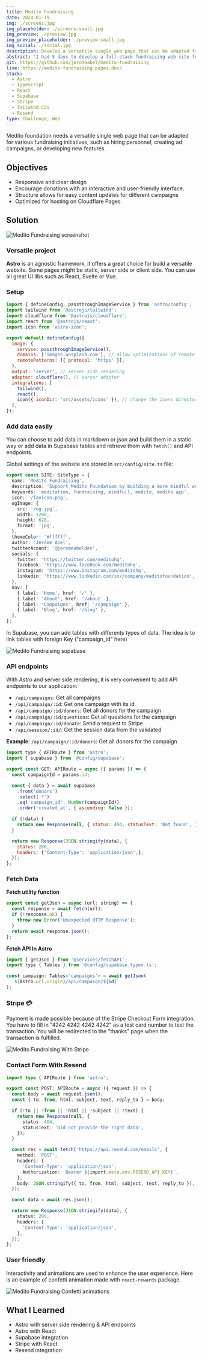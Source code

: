```yaml
---
title: Medito Fundraising
date: 2024-01-19
img: ./screens.jpg
img_placeholder: ./screens-small.jpg
img_preview: ./preview.jpg
img_preview_placeholder: ./preview-small.jpg
img_social: ./social.jpg
description: Develop a versatile single web page that can be adapted for various fundraising initiatives, such as hiring personnel, creating ad campaigns, or developing new features.
abstract: 'I had 5 days to develop a full-stack fundraising web site for the Medito foundation. Medito foundation is a nonprofit dedicated to improving mental wellbeing and helping people cope better with depression, stress, anxiety, and any other negative states of mind.'
git: https://github.com/jeromeabel/medito-fundraising
live: https://medito-fundraising.pages.dev/
stack:
  - Astro
  - TypeScript
  - React
  - Supabase
  - Stripe
  - Tailwind CSS
  - Resend
type: Challenge, Web
---
```


Medito foundation needs a versatile single web page that can be adapted for various fundraising initiatives, such as hiring personnel, creating ad campaigns, or developing new features.

## Objectives

- Responsive and clear design
- Encourage donations with an interactive and user-friendly interface.
- Structure allows for easy content updates for different campaigns
- Optimized for hosting on Cloudflare Pages

## Solution

![Medito Fundraising screenshot](./screen.jpg)

### Versatile project

**Astro** is an agnostic framework, it offers a great choice for build a versatile website. Some pages might be static, server side or client side. You can use all great UI libs such as React, Svelte or Vue.

### Setup

```js
import { defineConfig, passthroughImageService } from 'astro/config';
import tailwind from '@astrojs/tailwind';
import cloudflare from '@astrojs/cloudflare';
import react from '@astrojs/react';
import icon from 'astro-icon';

export default defineConfig({
  image: {
    service: passthroughImageService(),
    domains: ['images.unsplash.com'], // allow optimizations of remote images
    remotePatterns: [{ protocol: 'https' }],
  },
  output: 'server', // server side rendering
  adapter: cloudflare(), // server adapter
  integrations: [
    tailwind(),
    react(),
    icon({ iconDir: 'src/assets/icons' }), // change the icons directory
  ],
});
```

### Add data easily

You can choose to add data in markdown or json and build them in a static way or add data in Supabase tables and retrieve them with `fetch()` and API endpoints.

Global settings of the website are stored in `src/config/site.ts` file:

```ts
export const SITE: SiteType = {
  name: 'Medito Fundraising',
  description: 'Support Medito Foundation by building a more mindful world',
  keywords: 'meditation, fundraising, mindfull, medito, medito app',
  icon: '/favicon.png',
  ogImage: {
    src: '/og.jpg',
    width: 1200,
    height: 628,
    format: 'jpg',
  },
  themeColor: '#ffffff',
  author: 'Jérôme Abel',
  twitterAcount: '@jeromeabeldev',
  socials: {
    twitter: 'https://twitter.com/meditohq',
    facebook: 'https://www.facebook.com/meditohq',
    instagram: 'https://www.instagram.com/meditohq',
    linkedin: 'https://www.linkedin.com/in//company/meditofoundation',
  },
  nav: [
    { label: 'Home', href: '/' },
    { label: 'About', href: '/about' },
    { label: 'Campaigns', href: '/campaign' },
    { label: 'Blog', href: '/blog' },
  ],
};
```

In Supabase, you can add tables with differents types of data. The idea is to link tables with foreign Key ("campaign_id" here)

![Medito Fundraising supabase](./supabase.png)

### API endpoints

With Astro and server side rendering, it is very convenient to add API endpoints to our application:

- `/api/campaigns`: Get all campaigns
- `/api/campaign/:id`: Get one campaign with its id
- `/api/campaign/:id/donors`: Get all donors for the campaign
- `/api/campaign/:id/questions`: Get all questions for the campaign
- `/api/campaign/:id/donate`: Send a request to Stripe
- `/api/session/:id/`: Get the session data from the validated

**Example**: `/api/campaign/:id/donors`: Get all donors for the campaign

```js
import type { APIRoute } from 'astro';
import { supabase } from '@config/supabase';

export const GET: APIRoute = async ({ params }) => {
  const campaignId = params.id;

  const { data } = await supabase
    .from('donors')
    .select('*')
    .eq('campaign_id', Number(campaignId))
    .order('created_at', { ascending: false });

  if (!data) {
    return new Response(null, { status: 404, statusText: 'Not found', });
  }

  return new Response(JSON.stringify(data), {
    status: 200,
    headers: {'Content-Type': 'application/json',},
  });
};
```

### Fetch Data

**Fetch utility function**

```js
export const getJson = async (url: string) => {
  const response = await fetch(url);
  if (!response.ok) {
    throw new Error('Unexpected HTTP Response');
  }
  return await response.json();
};
```

**Fetch API In Astro**

```js
import { getJson } from '@services/fetchAPI';
import type { Tables } from '@config/supabase.types.ts';

const campaign: Tables<'campaigns'> = await getJson(
  `${Astro.url.origin}/api/campaign/${id}`
);
```

### Stripe 💳

Payment is made possible because of the Stripe Checkout Form integration. You have to fill in "4242 4242 4242 4242" as a test card number to test the transaction. You will be redirected to the "thanks" page when the transaction is fulfilled.

![Medito Fundraising With Stripe](./stripe.jpg)

### Contact Form With Resend

```ts
import type { APIRoute } from 'astro';

export const POST: APIRoute = async ({ request }) => {
  const body = await request.json();
  const { to, from, html, subject, text, reply_to } = body;

  if (!to || !from || !html || !subject || !text) {
    return new Response(null, {
      status: 404,
      statusText: 'Did not provide the right data',
    });
  }

  const res = await fetch('https://api.resend.com/emails', {
    method: 'POST',
    headers: {
      'Content-Type': 'application/json',
      Authorization: `Bearer ${import.meta.env.RESEND_API_KEY}`,
    },
    body: JSON.stringify({ to, from, html, subject, text, reply_to }),
  });

  const data = await res.json();

  return new Response(JSON.stringify(data), {
    status: 200,
    headers: {
      'Content-Type': 'application/json',
    },
  });
};
```

### User friendly

Interactivity and animations are used to enhance the user experience. Here is an example of confetti animation made with `react-rewards` package.

![Medito Fundraising Confetti animations](./thanks.jpg)

## What I Learned

- Astro with server side rendering & API endpoints
- Astro with React
- Supabase integration
- Stripe with React
- Resend integration
